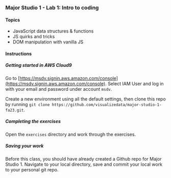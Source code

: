 ### Major Studio 1 - Lab 1: Intro to coding

#### Topics

- JavaScript data structures & functions
- JS quirks and tricks
- DOM manipulation with vanilla JS

#### Instructions

##### Getting started in AWS Cloud9

Go to [https://msdv.signin.aws.amazon.com/console](https://msdv.signin.aws.amazon.com/console). Select IAM User and log in with your email and password under account `msdv`.

Create a new environment using all the default settings, then clone this repo by running `git clone https://github.com/visualizedata/major-studio-1-fa23.git`.

##### Completing the exercises

Open the `exercises` directory and work through the exercises.

##### Saving your work

Before this class, you should have already created a Github repo for Major Studio 1. Navigate to your local directory, save and commit your local work to your personal git repo.
